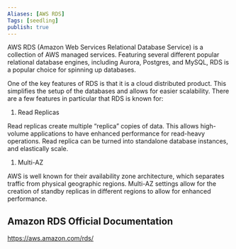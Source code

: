 ```yaml
---
Aliases: [AWS RDS]
Tags: [seedling]
publish: true
---
```


AWS RDS (Amazon Web Services Relational Database Service) is a collection of AWS managed services. Featuring several different popular relational database engines, including Aurora, Postgres, and MySQL, RDS is a popular choice for spinning up databases.

One of the key features of RDS is that it is a cloud distributed product. This simplifies the setup of the databases and allows for easier scalability. There are a few features in particular that RDS is known for:

1.  Read Replicas

Read replicas create multiple “replica” copies of data. This allows high-volume applications to have enhanced performance for read-heavy operations. Read replica can be turned into standalone database instances, and elastically scale.

1.  Multi-AZ

AWS is well known for their availability zone architecture, which separates traffic from physical geographic regions. Multi-AZ settings allow for the creation of standby replicas in different regions to allow for enhanced performance.

## Amazon RDS Official Documentation

https://aws.amazon.com/rds/